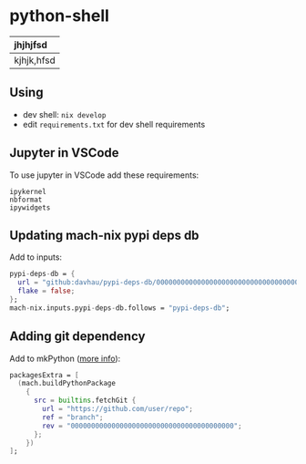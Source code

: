 # python-shell


| jhjhjfsd   |
|:-----------|
| kjhjk,hfsd |

## Using

- dev shell: `nix develop`
- edit `requirements.txt` for dev shell requirements

## Jupyter in VSCode

To use jupyter in VSCode add these requirements:

```
ipykernel
nbformat
ipywidgets
```

## Updating mach-nix pypi deps db

Add to inputs:

```nix
pypi-deps-db = {
  url = "github:davhau/pypi-deps-db/0000000000000000000000000000000000000000";
  flake = false;
};
mach-nix.inputs.pypi-deps-db.follows = "pypi-deps-db";
```

## Adding git dependency

Add to mkPython ([more info](https://github.com/DavHau/mach-nix/blob/master/examples.md)):

```nix
packagesExtra = [
  (mach.buildPythonPackage
    {
      src = builtins.fetchGit {
        url = "https://github.com/user/repo";
        ref = "branch";
        rev = "0000000000000000000000000000000000000000";
      };
    })
];
```
